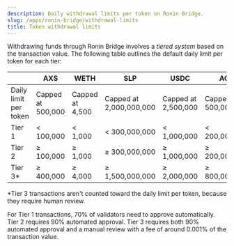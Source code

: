 ```yaml
---
description: Daily withdrawal limits per token on Ronin Bridge.
slug: /apps/ronin-bridge/withdrawal-limits
title: Token withdrawal limits
---
```


Withdrawing funds through Ronin Bridge involves a *tiered system* based on the transaction value. The following table outlines the default daily limit per token for each tier:

|        | AXS       | WETH    | SLP           | USDC        | AGG |
| ------ | --------- | ------- | ------------- | ----------- | --- |
| Daily limit per token | Capped at 500,000 | Capped at 4,500 | Capped at 2,000,000,000 | Capped at 2,500,000 | Capped at 500,000,000 |
| Tier 1 | < 100,000 | < 1,000 | < 300,000,000 | < 1,000,000 | < 200,000,000 |
| Tier 2 | ≥ 100,000 | ≥ 1,000 | ≥ 300,000,000 | ≥ 1,000,000 | ≥ 200,000,000 |
| Tier 3\* | ≥ 400,000 | ≥ 4,000 | ≥ 1,500,000,000 | ≥ 2,000,000 | ≥ 800,000,000 |

\*Tier 3 transactions aren't counted toward the daily limit per token, because they require human review.

For Tier 1 transactions, 70% of validators need to approve automatically. Tier 2 requires 90% automated approval. Tier 3 requires both 90% automated approval and a manual review with a fee of around 0.001% of the transaction value.
